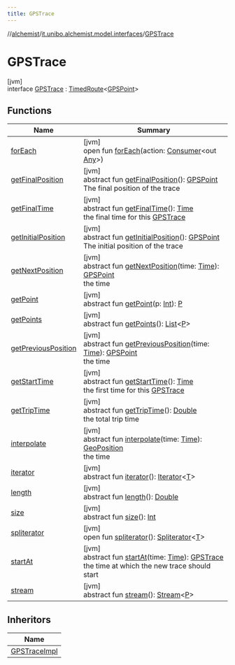 ```yaml
---
title: GPSTrace
---
```

//[alchemist](../../../index.html)/[it.unibo.alchemist.model.interfaces](../index.html)/[GPSTrace](index.html)



# GPSTrace



[jvm]\
interface [GPSTrace](index.html) : [TimedRoute](../-timed-route/index.html)<[GPSPoint](../-g-p-s-point/index.html)>



## Functions


| Name | Summary |
|---|---|
| [forEach](../../it.unibo.alchemist.expressions.implementations/-list-tree-node/index.html#-655675525%2FFunctions%2F-134779887) | [jvm]<br>open fun [forEach](../../it.unibo.alchemist.expressions.implementations/-list-tree-node/index.html#-655675525%2FFunctions%2F-134779887)(action: [Consumer](https://docs.oracle.com/javase/8/docs/api/java/util/function/Consumer.html)<out [Any](https://kotlinlang.org/api/latest/jvm/stdlib/kotlin/-any/index.html)>) |
| [getFinalPosition](get-final-position.html) | [jvm]<br>abstract fun [getFinalPosition](get-final-position.html)(): [GPSPoint](../-g-p-s-point/index.html)<br>The final position of the trace |
| [getFinalTime](get-final-time.html) | [jvm]<br>abstract fun [getFinalTime](get-final-time.html)(): [Time](../-time/index.html)<br>the final time for this [GPSTrace](index.html) |
| [getInitialPosition](get-initial-position.html) | [jvm]<br>abstract fun [getInitialPosition](get-initial-position.html)(): [GPSPoint](../-g-p-s-point/index.html)<br>The initial position of the trace |
| [getNextPosition](get-next-position.html) | [jvm]<br>abstract fun [getNextPosition](get-next-position.html)(time: [Time](../-time/index.html)): [GPSPoint](../-g-p-s-point/index.html)<br>the time |
| [getPoint](../-route/get-point.html) | [jvm]<br>abstract fun [getPoint](../-route/get-point.html)(p: [Int](https://kotlinlang.org/api/latest/jvm/stdlib/kotlin/-int/index.html)): [P](../../it.unibo.alchemist.model.implementations.movestrategies.routing/-ignore-streets/index.html) |
| [getPoints](../-route/get-points.html) | [jvm]<br>abstract fun [getPoints](../-route/get-points.html)(): [List](https://docs.oracle.com/javase/8/docs/api/java/util/List.html)<[P](../../it.unibo.alchemist.model.implementations.movestrategies.routing/-ignore-streets/index.html)> |
| [getPreviousPosition](get-previous-position.html) | [jvm]<br>abstract fun [getPreviousPosition](get-previous-position.html)(time: [Time](../-time/index.html)): [GPSPoint](../-g-p-s-point/index.html)<br>the time |
| [getStartTime](get-start-time.html) | [jvm]<br>abstract fun [getStartTime](get-start-time.html)(): [Time](../-time/index.html)<br>the first time for this [GPSTrace](index.html) |
| [getTripTime](../-timed-route/get-trip-time.html) | [jvm]<br>abstract fun [getTripTime](../-timed-route/get-trip-time.html)(): [Double](https://kotlinlang.org/api/latest/jvm/stdlib/kotlin/-double/index.html)<br>the total trip time |
| [interpolate](interpolate.html) | [jvm]<br>abstract fun [interpolate](interpolate.html)(time: [Time](../-time/index.html)): [GeoPosition](../-geo-position/index.html)<br>the time |
| [iterator](../../it.unibo.alchemist.loader.variables/-arbitrary-variable/index.html#-1606146105%2FFunctions%2F-134779887) | [jvm]<br>abstract fun [iterator](../../it.unibo.alchemist.loader.variables/-arbitrary-variable/index.html#-1606146105%2FFunctions%2F-134779887)(): [Iterator](https://docs.oracle.com/javase/8/docs/api/java/util/Iterator.html)<[T](https://docs.oracle.com/javase/8/docs/api/java/lang/Iterable.html)> |
| [length](../-route/length.html) | [jvm]<br>abstract fun [length](../-route/length.html)(): [Double](https://kotlinlang.org/api/latest/jvm/stdlib/kotlin/-double/index.html) |
| [size](../-route/size.html) | [jvm]<br>abstract fun [size](../-route/size.html)(): [Int](https://kotlinlang.org/api/latest/jvm/stdlib/kotlin/-int/index.html) |
| [spliterator](../../it.unibo.alchemist.expressions.implementations/-list-tree-node/index.html#-677603448%2FFunctions%2F-134779887) | [jvm]<br>open fun [spliterator](../../it.unibo.alchemist.expressions.implementations/-list-tree-node/index.html#-677603448%2FFunctions%2F-134779887)(): [Spliterator](https://docs.oracle.com/javase/8/docs/api/java/util/Spliterator.html)<[T](https://docs.oracle.com/javase/8/docs/api/java/lang/Iterable.html)> |
| [startAt](start-at.html) | [jvm]<br>abstract fun [startAt](start-at.html)(time: [Time](../-time/index.html)): [GPSTrace](index.html)<br>the time at which the new trace should start |
| [stream](../-route/stream.html) | [jvm]<br>abstract fun [stream](../-route/stream.html)(): [Stream](https://docs.oracle.com/javase/8/docs/api/java/util/stream/Stream.html)<[P](../../it.unibo.alchemist.model.implementations.movestrategies.routing/-ignore-streets/index.html)> |


## Inheritors


| Name |
|---|
| [GPSTraceImpl](../../it.unibo.alchemist.model.implementations.routes/-g-p-s-trace-impl/index.html) |


